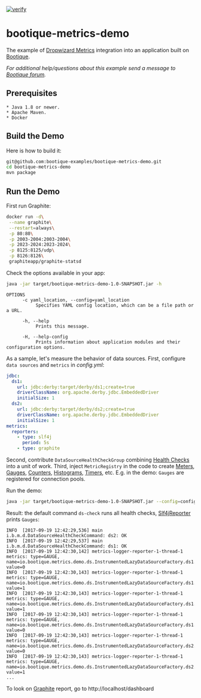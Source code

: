 [![verify](https://github.com/bootique-examples/bootique-metrics-demo/actions/workflows/verify.yml/badge.svg)](https://github.com/bootique-examples/bootique-metrics-demo/actions/workflows/verify.yml)
# bootique-metrics-demo

The example of [Dropwizard Metrics](http://metrics.dropwizard.io/3.2.3/) integration into an application built on [Bootique](https://bootique.io).

*For additional help/questions about this example send a message to     
[Bootique forum](https://groups.google.com/forum/#!forum/bootique-user).*
   
## Prerequisites
      
    * Java 1.8 or newer.
    * Apache Maven.
    * Docker
      
## Build the Demo
      
Here is how to build it:
```bash
git@github.com:bootique-examples/bootique-metrics-demo.git
cd bootique-metrics-demo
mvn package
```

## Run the Demo 

First run Graphite:

```bash
docker run -d\
 --name graphite\
 --restart=always\
 -p 80:80\
 -p 2003-2004:2003-2004\
 -p 2023-2024:2023-2024\
 -p 8125:8125/udp\
 -p 8126:8126\
 graphiteapp/graphite-statsd
```

Check the options available in your app:
```bash
java -jar target/bootique-metrics-demo-1.0-SNAPSHOT.jar -h  
```
```
OPTIONS
      -c yaml_location, --config=yaml_location
           Specifies YAML config location, which can be a file path or a URL.

      -h, --help
           Prints this message.

      -H, --help-config
           Prints information about application modules and their configuration options.
```
As a sample, let's measure the behavior of data sources. First, configure `data sources` and `metrics` in *config.yml*:
```yaml
jdbc:
  ds1:
    url: jdbc:derby:target/derby/ds1;create=true
    driverClassName: org.apache.derby.jdbc.EmbeddedDriver
    initialSize: 1
  ds2:
    url: jdbc:derby:target/derby/ds2;create=true
    driverClassName: org.apache.derby.jdbc.EmbeddedDriver
    initialSize: 1
metrics:
  reporters:
    - type: slf4j
      period: 5s
    - type: graphite
```
Second, contribute `DataSourceHealthCheckGroup` combining [Health Checks](http://metrics.dropwizard.io/3.2.3/manual/healthchecks.html)
into a unit of work. 
Third, inject `MetricRegistry` in the code to create [Meters](http://metrics.dropwizard.io/3.1.0/getting-started/#meters), 
[Gauges](http://metrics.dropwizard.io/3.2.3/manual/core.html#gauges), 
[Counters](http://metrics.dropwizard.io/3.1.0/getting-started/#counters), [Histograms](http://metrics.dropwizard.io/3.1.0/getting-started/#histograms), 
[Timers](http://metrics.dropwizard.io/3.1.0/getting-started/#timers), etc. E.g. in the demo:
`Gauges` are registered for connection pools. 

Run the demo: 
```bash
java -jar target/bootique-metrics-demo-1.0-SNAPSHOT.jar --config=config.yml 
```
Result: the default command `ds-check` runs all health checks, [Slf4jReporter](http://metrics.dropwizard.io/3.1.0/manual/core/#man-core-reporters-slf4j) 
prints `Gauges`:
```
INFO  [2017-09-19 12:42:29,536] main i.b.m.d.DataSourceHealthCheckCommand: ds2: OK
INFO  [2017-09-19 12:42:29,537] main i.b.m.d.DataSourceHealthCheckCommand: ds1: OK
INFO  [2017-09-19 12:42:30,142] metrics-logger-reporter-1-thread-1 metrics: type=GAUGE, name=io.bootique.metrics.demo.ds.InstrumentedLazyDataSourceFactory.ds1.active, value=0
INFO  [2017-09-19 12:42:30,143] metrics-logger-reporter-1-thread-1 metrics: type=GAUGE, name=io.bootique.metrics.demo.ds.InstrumentedLazyDataSourceFactory.ds1.idle, value=1
INFO  [2017-09-19 12:42:30,143] metrics-logger-reporter-1-thread-1 metrics: type=GAUGE, name=io.bootique.metrics.demo.ds.InstrumentedLazyDataSourceFactory.ds1.size, value=1
INFO  [2017-09-19 12:42:30,143] metrics-logger-reporter-1-thread-1 metrics: type=GAUGE, name=io.bootique.metrics.demo.ds.InstrumentedLazyDataSourceFactory.ds1.waiting, value=0
INFO  [2017-09-19 12:42:30,143] metrics-logger-reporter-1-thread-1 metrics: type=GAUGE, name=io.bootique.metrics.demo.ds.InstrumentedLazyDataSourceFactory.ds2.active, value=0
INFO  [2017-09-19 12:42:30,143] metrics-logger-reporter-1-thread-1 metrics: type=GAUGE, name=io.bootique.metrics.demo.ds.InstrumentedLazyDataSourceFactory.ds2.idle, value=1
...
```

To look on [Graphite](http://graphiteapp.org) report, go to http://localhost/dashboard








    
    






        
        
     
